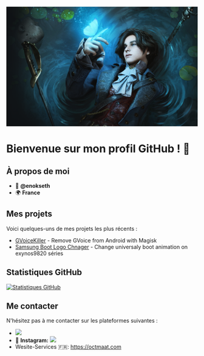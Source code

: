 ![Header](images/header.png) 

# Bienvenue sur mon profil GitHub ! 👋

## À propos de moi

- 👤 **@enokseth**
- 🌍 **France**

## Mes projets

Voici quelques-uns de mes projets les plus récents :

- [GVoiceKiller](https://github.com/enokseth/GVoiceKiller) - Remove GVoice from Android with Magisk
- [Samsung Boot Logo Chnager](https://github.com/enokseth/TWRP_Bootlogo_Changer-v2.2) - Change universaly boot animation on exynos9820 séries

## Statistiques GitHub

[![Statistiques GitHub](https://github-readme-stats.vercel.app/api?username=enokseth&show_icons=true&count_private=true)](https://github.com/enokseth)

## Me contacter

N'hésitez pas à me contacter sur les plateformes suivantes :

- <a href="enokseth@octmaat.com"> <img src="https://img.shields.io/badge/ProtonMail-8B89CC?style=for-the-badge&logo=protonmail&logoColor=white"></img></a>
- 💼 **Instagram:** <a href="https://www.instagram.com/enok._.seth/"><img src="https://img.shields.io/badge/Instagram-E4405F?style=for-the-badge&logo=instagram&logoColor=white"></img></a>
- Wesite-Services  🇫🇷: <a href="https://octmaat.com">https://octmaat.com</a>
